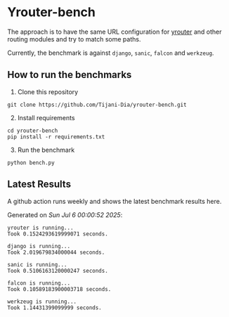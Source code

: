 # Yrouter-bench

The approach is to have the same URL configuration for [yrouter](https://github.com/Tijani-Dia/yrouter) and other routing modules and try to match some paths.

Currently, the benchmark is against `django`, `sanic`, `falcon` and `werkzeug`.

## How to run the benchmarks

1. Clone this repository

```shell
git clone https://github.com/Tijani-Dia/yrouter-bench.git
```

2. Install requirements

```shell
cd yrouter-bench
pip install -r requirements.txt
```

3. Run the benchmark

```shell
python bench.py
```

## Latest Results

A github action runs weekly and shows the latest benchmark results here.

Generated on *Sun Jul  6 00:00:52 2025*:

```shell
yrouter is running...
Took 0.1524293619999071 seconds.

django is running...
Took 2.019679834000044 seconds.

sanic is running...
Took 0.5106163120000247 seconds.

falcon is running...
Took 0.10589183900003718 seconds.

werkzeug is running...
Took 1.14431399099999 seconds.

```